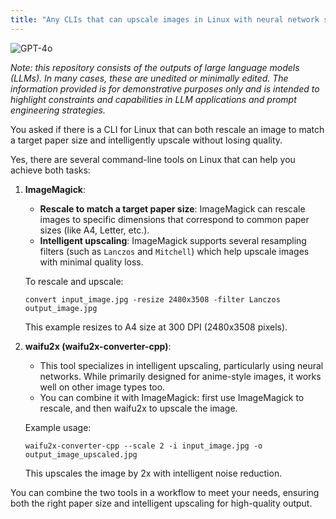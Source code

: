 ```yaml
---
title: "Any CLIs that can upscale images in Linux with neural network support?"
---
```

![GPT-4o](https://img.shields.io/badge/GPT--4o-3333FF?style=for-the-badge&logo=openai&logoColor=white)



*Note: this repository consists of the outputs of large language models (LLMs). In many cases, these are unedited or minimally edited. The information provided is for demonstrative purposes only and is intended to highlight constraints and capabilities in LLM applications and prompt engineering strategies.*


You asked if there is a CLI for Linux that can both rescale an image to match a target paper size and intelligently upscale without losing quality.

Yes, there are several command-line tools on Linux that can help you achieve both tasks:

1. **ImageMagick**:
   - **Rescale to match a target paper size**: ImageMagick can rescale images to specific dimensions that correspond to common paper sizes (like A4, Letter, etc.).
   - **Intelligent upscaling**: ImageMagick supports several resampling filters (such as `Lanczos` and `Mitchell`) which help upscale images with minimal quality loss.

   To rescale and upscale:
   ```
   convert input_image.jpg -resize 2480x3508 -filter Lanczos output_image.jpg
   ```
   This example resizes to A4 size at 300 DPI (2480x3508 pixels).

2. **waifu2x (waifu2x-converter-cpp)**:
   - This tool specializes in intelligent upscaling, particularly using neural networks. While primarily designed for anime-style images, it works well on other image types too.
   - You can combine it with ImageMagick: first use ImageMagick to rescale, and then waifu2x to upscale the image.

   Example usage:
   ```
   waifu2x-converter-cpp --scale 2 -i input_image.jpg -o output_image_upscaled.jpg
   ```
   This upscales the image by 2x with intelligent noise reduction.

You can combine the two tools in a workflow to meet your needs, ensuring both the right paper size and intelligent upscaling for high-quality output.